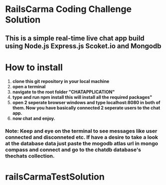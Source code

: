 # RailsCarma Coding Challenge Solution

## This is a simple real-time live chat app build using Node.js Express.js Scoket.io and Mongodb

# How to install

1. **clone this git repository in your local machine**
2. **open a terminal**
3. **navigate to the root folder "CHATAPPLICATION"**
4. **type and run npm install this will install all the required packages"**
5. **open 2 seperate browser windows and type localhost:8080 in both of them. Now you have basically connected 2 seperate users to the chat app.**
6. **now chat and enjoy.**

### Note: Keep and eye on the terminal to see messages like user connected and disconneted etc. If have a desire to take a look at the database data just paste the mogodb atlas url in mongo compass and connect and go to the chatdb database's thechats collection.
# railsCarmaTestSolution
